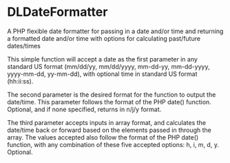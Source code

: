 DLDateFormatter
===========

A PHP flexible date formatter for passing in a date and/or time and returning a formatted date and/or time with options for calculating past/future dates/times

This simple function will accept a date as the first parameter in any standard US format (mm/dd/yy, mm/dd/yyyy, mm-dd-yy, mm-dd-yyyy, yyyy-mm-dd, yy-mm-dd), with optional time in standard US format (hh:ii:ss).

The second parameter is the desired format for the function to output the date/time. This parameter follows the format of the PHP date() function. Optional, and if none specified, returns in n/j/y format.

The third parameter accepts inputs in array format, and calculates the date/time back or forward based on the elements passed in through the array. The values accepted also follow the format of the PHP date() function, with any combination of these five accepted options: h, i, m, d, y. Optional.
